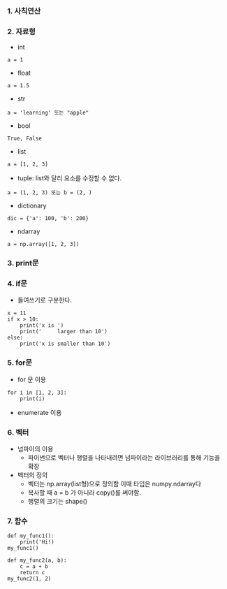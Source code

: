 ### 1. 사칙연산
### 2. 자료형
- int       
```
a = 1
```
- float    
```
a = 1.5
```
- str       
```
a = 'learning' 또는 "apple"
```
- bool      
```
True, False
```
- list      
```
a = [1, 2, 3]
```
- tuple: list와 달리 요소를 수정할 수 없다.
```
a = (1, 2, 3) 또는 b = (2, )
```
- dictionary
```
dic = {'a': 100, 'b': 200}
```
- ndarray   
```
a = np.array([1, 2, 3])
```

### 3. print문
### 4. if문
- 들여쓰기로 구분한다.
```
x = 11 
if x > 10:
    print('x is ')
    print('     larger than 10')
else:
    print('x is smaller than 10')
```
### 5. for문
- for 문 이용
```
for i in [1, 2, 3]:
    print(i)
```
- enumerate 이용

### 6. 벡터
- 넘파이의 이용
    + 파이썬으로 벡터나 행렬을 나타내려면 넘파이라는 라이브러리를 통해 기능을 확장
- 벡터의 정의 
    + 벡터는 np.array(list형)으로 정의함 이때 타입은 numpy.ndarray다
    + 복사할 때 a = b 가 아니라 copy()를 써야함.
    + 행렬의 크기는 shape()
### 7. 함수
```
def my_func1():
    print('Hi!)
my_func1()

def my_func2(a, b):
    c = a + b
    return c
my_func2(1, 2)
```
